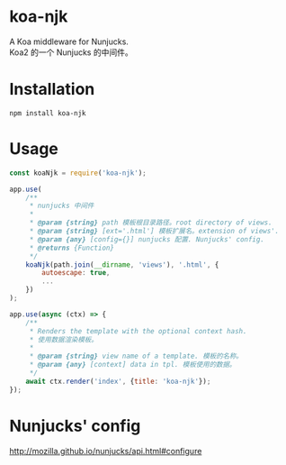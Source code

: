 # koa-njk

A Koa middleware for Nunjucks.  
Koa2 的一个 Nunjucks 的中间件。

# Installation

    npm install koa-njk

# Usage

```js
const koaNjk = require('koa-njk');

app.use(
    /**
     * nunjucks 中间件
     *
     * @param {string} path 模板根目录路径。root directory of views.
     * @param {string} [ext='.html'] 模板扩展名。extension of views'.
     * @param {any} [config={}] nunjucks 配置. Nunjucks' config.
     * @returns {Function}
     */
    koaNjk(path.join(__dirname, 'views'), '.html', {
        autoescape: true,
        ...
    })
);

app.use(async (ctx) => {
    /**
     * Renders the template with the optional context hash.
     * 使用数据渲染模板。
     *
     * @param {string} view name of a template. 模板的名称。
     * @param {any} [context] data in tpl. 模板使用的数据。
     */
    await ctx.render('index', {title: 'koa-njk'});
});
```

# Nunjucks' config

http://mozilla.github.io/nunjucks/api.html#configure

